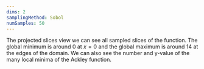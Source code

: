```yaml
---
dims: 2
samplingMethod: Sobol
numSamples: 50
---
```


The projected slices view we can see all sampled slices of the function. The
global minimum is around $0$ at $x=0$ and the global maximum is around $14$ at
the edges of the domain. We can also see the number and y-value of the many
local minima of the Ackley function.


